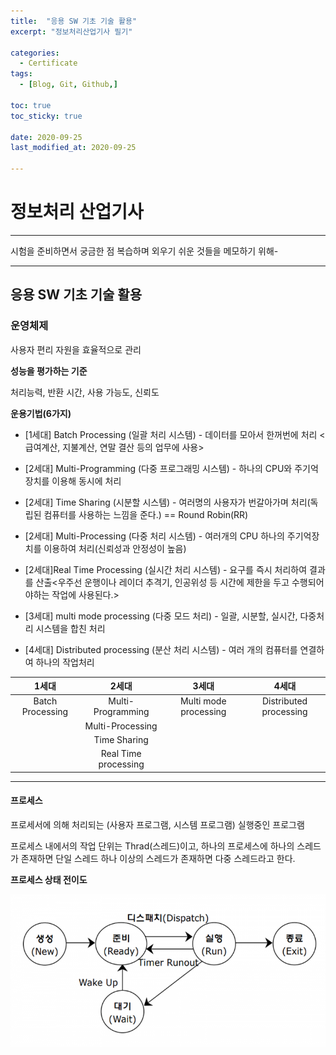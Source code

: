 ```yaml
---
title:  "응용 SW 기초 기술 활용" 
excerpt: "정보처리산업기사 필기"

categories:
  - Certificate
tags:
  - [Blog, Git, Github,]

toc: true
toc_sticky: true

date: 2020-09-25
last_modified_at: 2020-09-25

---
```


# 정보처리 산업기사

---

시험을 준비하면서 궁금한 점 복습하며 외우기 쉬운 것들을 메모하기 위해-

---

## 응용 SW 기초 기술 활용

### 운영체제

사용자 편리 자원을 효율적으로 관리

**성능을 평가하는 기준**

처리능력, 반환 시간, 사용 가능도, 신뢰도

**운용기법(6가지)**

- [1세대\]  Batch Processing (일괄 처리 시스템) - 데이터를 모아서 한꺼번에 처리 <급여계산, 지불계산, 연말 결산 등의 업무에 사용>

- [2세대] Multi-Programming (다중 프로그래밍 시스템) - 하나의 CPU와 주기억장치를 이용해 동시에 처리

- [2세대] Time Sharing (시분할 시스템) - 여러명의 사용자가 번갈아가며 처리(독립된 컴퓨터를 사용하는 느낌을 준다.) == Round Robin(RR)

- [2세대] Multi-Processing (다중 처리 시스템) - 여러개의 CPU 하나의 주기억장치를 이용하여 처리(신뢰성과 안정성이 높음)

- [2세대]Real Time Processing (실시간 처리 시스템) - 요구를 즉시 처리하여 결과를 산출<우주선 운행이나 레이더 추격기, 인공위성 등 시간에 제한을 두고 수행되어야하는 작업에 사용된다.>

- [3세대] multi mode processing (다중 모드 처리) - 일괄, 시분할, 실시간, 다중처리 시스템을 합친 처리

- [4세대] Distributed processing (분산 처리 시스템) - 여러 개의 컴퓨터를 연결하여 하나의 작업처리
  

| 1세대              | 2세대                  | 3세대                   | 4세대                    |
|:----------------:|:--------------------:|:---------------------:|:----------------------:|
| Batch Processing | Multi-Programming    | Multi mode processing | Distributed processing |
|                  | Multi-Processing     |                       |                        |
|                  | Time Sharing         |                       |                        |
|                  | Real Time processing |                       |                        |



---

#### 프로세스

프로세서에 의해 처리되는 (사용자 프로그램, 시스템 프로그램) 실행중인 프로그램

프로세스 내에서의 작업 단위는 Thrad(스레드)이고, 하나의 프로세스에 하나의 스레드가 존재하면 단일 스레드 하나 이상의 스레드가 존재하면 다중 스레드라고 한다.

**프로세스 상태 전이도**

![상태전이도.png](https://github.com/Ye0ni/Ye0ni.github.io/blob/main/_posts/Certificate/%EC%83%81%ED%83%9C%EC%A0%84%EC%9D%B4%EB%8F%84.png?raw=true)








